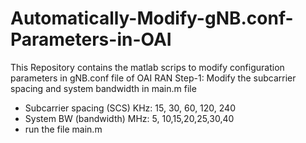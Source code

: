 # Automatically-Modify-gNB.conf-Parameters-in-OAI
This Repository contains the matlab scrips to modify configuration parameters in gNB.conf file of OAI RAN
Step-1: Modify the subcarrier spacing and system bandwidth in main.m file
- Subcarrier spacing (SCS) KHz: 15, 30, 60, 120, 240
- System BW (bandwidth) MHz: 5, 10,15,20,25,30,40
- run the file main.m
